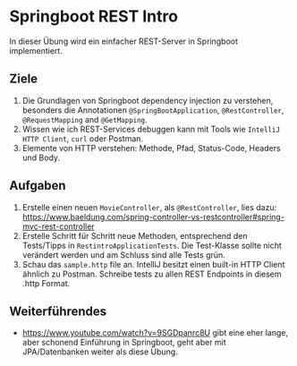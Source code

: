 # Springboot REST Intro

In dieser Übung wird ein einfacher REST-Server in Springboot implementiert.

## Ziele

1. Die Grundlagen von Springboot dependency injection zu verstehen, besonders die Annotationen
   `@SpringBootApplication`, `@RestController`, `@RequestMapping` and `@GetMapping`.
2. Wissen wie ich REST-Services debuggen kann mit Tools wie `IntelliJ HTTP Client`, `curl` oder Postman.
3. Elemente von HTTP verstehen: Methode, Pfad, Status-Code, Headers und Body.

## Aufgaben

1. Erstelle einen neuen `MovieController`, als `@RestController`, lies dazu:
   https://www.baeldung.com/spring-controller-vs-restcontroller#spring-mvc-rest-controller
2. Erstelle Schritt für Schritt neue Methoden, entsprechend den Tests/Tipps in `RestintroApplicationTests`. Die Test-Klasse sollte nicht verändert werden und am Schluss sind alle Tests grün.
3. Schau das `sample.http` file an. IntelliJ besitzt einen built-in HTTP Client ähnlich zu Postman. Schreibe tests zu allen REST Endpoints in diesem .http Format.

## Weiterführendes

- https://www.youtube.com/watch?v=9SGDpanrc8U gibt eine eher lange, aber schonend Einführung in Springboot, geht aber mit JPA/Datenbanken weiter als diese Übung.
